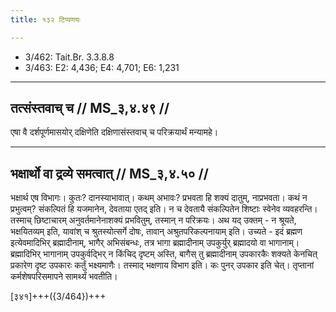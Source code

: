 ```yaml
---
title: १३२ टिप्पणयः

---
```

- 3/462: Tait.Br. 3.3.8.8
- 3/463: E2: 4,436; E4: 4,701; E6: 1,231

____________________________________________


## तत्संस्तवाच् च // MS_३,४.४९ //

एषा वै दर्शपूर्णमासयोर् दक्षिणेति दक्षिणासंस्तवाच् च परिक्रयार्थं मन्यामहे।


____________________________________________


## भक्षार्थो वा द्रव्ये समत्वात् // MS_३,४.५० //

भक्षार्थ एष विभागः। कुतः? दानस्याभावात्। कथम् अभावः? प्रभवता हि शक्यं दातुम्,
नाप्रभवता। कथं न प्रभुत्वम्? संकल्पितं हि यजमानेन, देवताया एतद् इति। न च देवतायै संकल्पितेन शिष्टाः स्वेनेव व्यवहरन्ति। तस्माच् छिष्टाचारम् अनुवर्तमानेनाशक्यं प्रभवितुम्, तस्मान् न परिक्रयः।
अथ यद् उक्तम् - न श्रूयते, भक्षयितव्यम् इति, यावांश् च श्रुतस्योत्सर्गे दोषः, तावान् अश्रुतपरिकल्पनायाम् इति। उच्यते - इदं ब्रह्मण इत्येवमादिभिर् ब्रह्मादीनाम्, भागैर् अभिसंबन्धः, तत्र भागा ब्रह्मादीनाम् उपकुर्युर् ब्रह्मादयो वा भागानाम्। ब्रह्मादिभिर् भागानाम् उपकुर्वद्भिर् न किंचिद् दृष्टम् अस्ति, बागैस् तु ब्रह्मादीनाम् उपकारकैः शक्यते केनचित् प्रकारेण दृष्ट उपकारः कर्तुं भक्ष्यमाणैः। तस्माद् भक्षणाय विभाग इति। कः पुनर् उपकार इति चेत्। तृप्तानां कर्मशेषपरिसमापने सामर्थ्यं भवतीति।

[३४१]+++({3/464})+++
